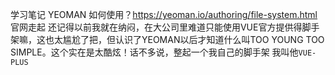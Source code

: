 学习笔记
YEOMAN 如何使用？https://yeoman.io/authoring/file-system.html 官网走起
还记得以前我就在纳闷，在大公司里难道只能使用VUE官方提供得脚手架嘛，这也太尴尬了把，但认识了YEOMAN以后才知道什么叫TOO YOUNG TOO SIMPLE。这个实在是太酷炫！话不多说，整起一个我自己的脚手架 我叫他`VUE-PLUS`